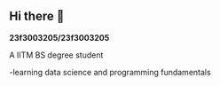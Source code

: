 ## Hi there 👋


**23f3003205/23f3003205** 

A IITM BS degree student

-learning data science and programming fundamentals



